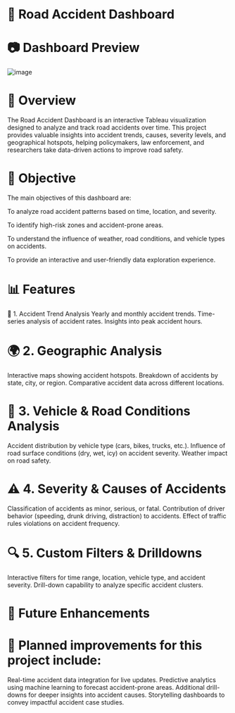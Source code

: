 # 🚗 Road Accident Dashboard

# 📷 Dashboard Preview
![image](https://github.com/user-attachments/assets/7a5f2ff8-e185-4999-8625-240a6892378d)


# 📌 Overview
The Road Accident Dashboard is an interactive Tableau visualization designed to analyze and track road accidents over time. 
This project provides valuable insights into accident trends, causes, severity levels, and geographical hotspots, helping policymakers, law enforcement, and researchers take data-driven actions to improve road safety.

# 🎯 Objective
The main objectives of this dashboard are:

To analyze road accident patterns based on time, location, and severity.

To identify high-risk zones and accident-prone areas.

To understand the influence of weather, road conditions, and vehicle types on accidents.

To provide an interactive and user-friendly data exploration experience.

# 📊 Features
🚥 1. Accident Trend Analysis
Yearly and monthly accident trends.
Time-series analysis of accident rates.
Insights into peak accident hours.

# 🌍 2. Geographic Analysis
Interactive maps showing accident hotspots.
Breakdown of accidents by state, city, or region.
Comparative accident data across different locations.

# 🚗 3. Vehicle & Road Conditions Analysis
Accident distribution by vehicle type (cars, bikes, trucks, etc.).
Influence of road surface conditions (dry, wet, icy) on accident severity.
Weather impact on road safety.

# ⚠️ 4. Severity & Causes of Accidents
Classification of accidents as minor, serious, or fatal.
Contribution of driver behavior (speeding, drunk driving, distraction) to accidents.
Effect of traffic rules violations on accident frequency.

# 🔍 5. Custom Filters & Drilldowns
Interactive filters for time range, location, vehicle type, and accident severity.
Drill-down capability to analyze specific accident clusters.

# 📌 Future Enhancements
# 🚀 Planned improvements for this project include:
Real-time accident data integration for live updates.
Predictive analytics using machine learning to forecast accident-prone areas.
Additional drill-downs for deeper insights into accident causes.
Storytelling dashboards to convey impactful accident case studies.

